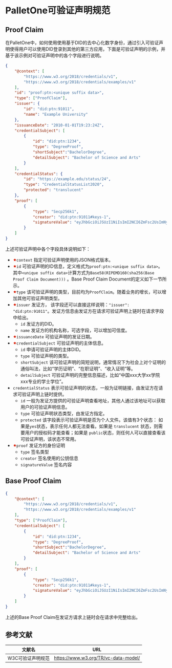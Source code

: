 # PalletOne可验证声明规范

## Proof Claim

在PalletOne中，如何使用使用基于DID的去中心化数字身份，通过引入可验证声明使得用户可以使用DID登录到其他的第三方应用，下面是可验证声明的示例，并基于该示例对可验证声明中的各个字段进行说明。

```json
{
    "@context": [
        "https://www.w3.org/2018/credentials/v1",
        "https://www.w3.org/2018/credentials/examples/v1"
  	],
  	"id": "proof:ptn:<unique suffix data>",
  	"type": ["ProofClaim"],
  	"issuer": {
        "id": "did:ptn:91011",
        "name": "Example University"
  	},
  	"issuanceDate": "2010-01-01T19:23:24Z",
  	"credentialSubject": [
        {
      		"id": "did:ptn:1234",
            "type": "DegreeProof",
            "shortSubject":"BachelorDegree",
            "detailSubject": "Bachelor of Science and Arts"
		}
	],
    "credentialStatus": {
        "id": "https://example.edu/status/24",
        "type": "CredentialStatusList2020",
        "protected": "translucent"
    },
  	"proof": [
		{
            "type": "Secp256k1",
            "creator": "did:ptn:91011#keys-1",
            "signatureValue": "eyJhbGciOiJSUzI1NiIsImI2NCI6ZmFsc2UsImNyaXQiOlsiYjY0Il19"
        }
    ]
}
```

上述可验证声明中各个字段具体说明如下：

- <img src="https://github.com/palletone/palletone-DID/blob/master/src/images/star.png?raw=true" alt="img" style="zoom: 67%;" />`context`  指定可验证声明使用的JSON格式版本。
- <img src="https://github.com/palletone/palletone-DID/blob/master/src/images/star.png?raw=true" alt="img" style="zoom: 67%;" />`id`  可验证声明的ID信息，定义格式为`proof:ptn:<unique suffix data>`。其中`<unique suffix data>`计算方式为`Base58(RIPEMD160(sha256(Base Proof Claim Document)))` 。Base Proof Claim Document的定义如下一节所示。
- <img src="https://github.com/palletone/palletone-DID/blob/master/src/images/star.png?raw=true" alt="img" style="zoom: 67%;" />`type`  该可验证声明的类型，目前均为`ProofClaim`。随着业务的增长，可以增加其他可验证声明类型。
- <img src="https://github.com/palletone/palletone-DID/blob/master/src/images/star.png?raw=true" alt="img" style="zoom: 67%;" />`issuer`  发证方， 该字段还可以直接这样说明：`"issuer": "did:ptn:91011"`。发证方信息由发证方在请求可验证声明上链时在请求字段中给出。
  - `id`   发证方的DID。
  - `name`  发证方的机构名称，可选字段，可以增加可信度。
- <img src="https://github.com/palletone/palletone-DID/blob/master/src/images/star.png?raw=true" alt="img" style="zoom: 67%;" />`issuanceDate`  可验证声明的发证日期。
- <img src="https://github.com/palletone/palletone-DID/blob/master/src/images/star.png?raw=true" alt="img" style="zoom: 67%;" />`credentialSubject`   可验证声明的主体信息。
  - `id`  申请可验证声明的主体DID。
  - `type`  可验证声明的类型。
  - `shortSubject`  该可验证声明的简短说明，通常情况下为社会上对个证明的通俗叫法，比如“学历证明”、“在职证明”、“收入证明”等。
  - `detailSubject`  可验证声明的完整信息描述，比如“中国xxx大学xx学院xxx专业的学士学位”。
- `credentialStatus`  表示可验证声明的状态，一般为证明链接，由发证方在请求可验证声明上链时提供。
  - `id`  一般为发证方提供的可验证声明查看地址，其他人通过该地址可以获取用户的可验证声明信息。
  - `type`  可验证声明状态类型，由发证方指定。
  - `protected`  该字段表示可验证声明是否为个人文件。该值有3个状态： 如果是`yes`状态，表示任何人都无法查看。如果是  `translucent` 状态，则需要用户的授权码才能查看；如果是 `public`状态，则任何人可以直接查看该可验证声明，该状态不常用。
- <img src="https://github.com/palletone/palletone-DID/blob/master/src/images/star.png?raw=true" alt="img" style="zoom: 67%;" />`proof`  发证方的身份证明
  - `type`  签名类型
  - `creator`  签名使用的公钥信息
  - `signatureValue`  签名内容



## Base Proof Claim

```json
{
    "@context": [
        "https://www.w3.org/2018/credentials/v1",
        "https://www.w3.org/2018/credentials/examples/v1"
  	],
  	"type": ["ProofClaim"],
  	"credentialSubject": [
        {
      		"id": "did:ptn:1234",
            "type": "DegreeProof",
            "shortSubject":"BachelorDegree",
            "detailSubject": "Bachelor of Science and Arts"
		}
	],
  	"proof": [
		{
            "type": "Secp256k1",
            "creator": "did:ptn:91011#keys-1",
            "signatureValue": "eyJhbGciOiJSUzI1NiIsImI2NCI6ZmFsc2UsImNyaXQiOlsiYjY0Il19"
        }
    ]
}
```

上述的Base Proof Claim在发证方请求上链时会在请求中完整给出。



## 参考文献

| 文献名            | URL                                  |
| ----------------- | ------------------------------------ |
| W3C可验证声明规范 | https://www.w3.org/TR/vc-data-model/ |